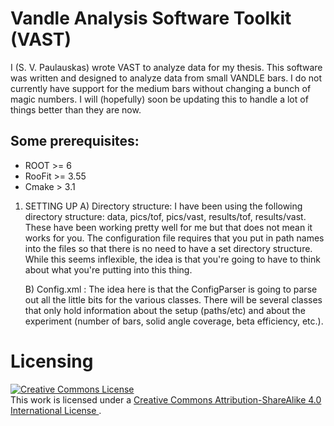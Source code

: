 # Vandle Analysis Software Toolkit (VAST)
I (S. V. Paulauskas) wrote VAST to analyze data for my thesis. This software was written and designed to analyze data
 from small VANDLE bars. I do not currently have support for the medium bars without changing a bunch of magic 
 numbers. I will (hopefully) soon be updating this to handle a lot of things better than they are now.  

## Some prerequisites:
* ROOT >= 6
* RooFit >= 3.55
* Cmake > 3.1

1. SETTING UP 
   A) Directory structure:
      I have been using the following directory structure: data, pics/tof, pics/vast, 
      results/tof, results/vast. These have been working pretty well for me but 
      that does not mean it works for you. The configuration file requires that 
      you put in path names into the files so that there is no need to have a set 
      directory structure. While this seems inflexible, the idea is that you're 
      going to have to think about what you're putting into this thing. 
      
   B) Config.xml :
      The idea here is that the ConfigParser is going to parse out all the little 
      bits for the various classes. There will be several classes that only hold 
      information about the setup (paths/etc) and about the experiment (number 
      of bars, solid angle coverage, beta efficiency, etc.).
      
# Licensing
<a rel="license" href="http://creativecommons.org/licenses/by-sa/4.0/">
<img alt="Creative Commons License" style="border-width:0" src="https://i.creativecommons.org/l/by-sa/4.0/88x31.png" />
</a>
<br />
This work is licensed under a <a rel="license" href="http://creativecommons.org/licenses/by-sa/4.0/"> Creative 
Commons Attribution-ShareAlike 4.0 International License </a>.